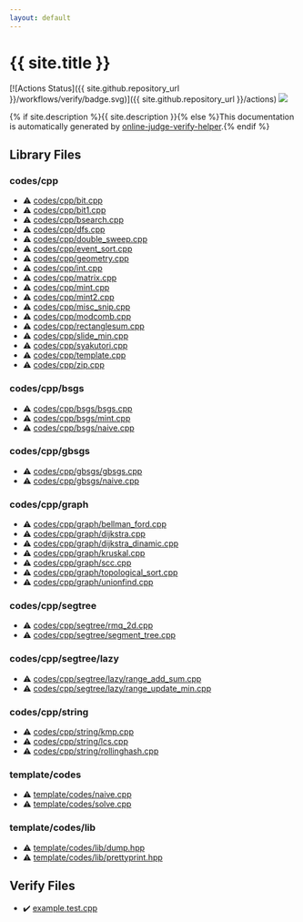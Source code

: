 ```yaml
---
layout: default
---
```


<!-- mathjax config similar to math.stackexchange -->
<script type="text/javascript" async
  src="https://cdnjs.cloudflare.com/ajax/libs/mathjax/2.7.5/MathJax.js?config=TeX-MML-AM_CHTML">
</script>
<script type="text/x-mathjax-config">
  MathJax.Hub.Config({
    TeX: { equationNumbers: { autoNumber: "AMS" }},
    tex2jax: {
      inlineMath: [ ['$','$'] ],
      processEscapes: true
    },
    "HTML-CSS": { matchFontHeight: false },
    displayAlign: "left",
    displayIndent: "2em"
  });
</script>

<script type="text/javascript" src="https://cdnjs.cloudflare.com/ajax/libs/jquery/3.4.1/jquery.min.js"></script>
<script src="https://cdn.jsdelivr.net/npm/jquery-balloon-js@1.1.2/jquery.balloon.min.js" integrity="sha256-ZEYs9VrgAeNuPvs15E39OsyOJaIkXEEt10fzxJ20+2I=" crossorigin="anonymous"></script>
<script type="text/javascript" src="assets/js/copy-button.js"></script>
<link rel="stylesheet" href="assets/css/copy-button.css" />


# {{ site.title }}

[![Actions Status]({{ site.github.repository_url }}/workflows/verify/badge.svg)]({{ site.github.repository_url }}/actions)
<a href="{{ site.github.repository_url }}"><img src="https://img.shields.io/github/last-commit/{{ site.github.owner_name }}/{{ site.github.repository_name }}" /></a>

{% if site.description %}{{ site.description }}{% else %}This documentation is automatically generated by <a href="https://github.com/kmyk/online-judge-verify-helper">online-judge-verify-helper</a>.{% endif %}

## Library Files

<div id="7c19064045d3d46a80d9dc742b659ff9"></div>

### codes/cpp

* :warning: <a href="library/codes/cpp/bit.cpp.html">codes/cpp/bit.cpp</a>
* :warning: <a href="library/codes/cpp/bit1.cpp.html">codes/cpp/bit1.cpp</a>
* :warning: <a href="library/codes/cpp/bsearch.cpp.html">codes/cpp/bsearch.cpp</a>
* :warning: <a href="library/codes/cpp/dfs.cpp.html">codes/cpp/dfs.cpp</a>
* :warning: <a href="library/codes/cpp/double_sweep.cpp.html">codes/cpp/double_sweep.cpp</a>
* :warning: <a href="library/codes/cpp/event_sort.cpp.html">codes/cpp/event_sort.cpp</a>
* :warning: <a href="library/codes/cpp/geometry.cpp.html">codes/cpp/geometry.cpp</a>
* :warning: <a href="library/codes/cpp/int.cpp.html">codes/cpp/int.cpp</a>
* :warning: <a href="library/codes/cpp/matrix.cpp.html">codes/cpp/matrix.cpp</a>
* :warning: <a href="library/codes/cpp/mint.cpp.html">codes/cpp/mint.cpp</a>
* :warning: <a href="library/codes/cpp/mint2.cpp.html">codes/cpp/mint2.cpp</a>
* :warning: <a href="library/codes/cpp/misc_snip.cpp.html">codes/cpp/misc_snip.cpp</a>
* :warning: <a href="library/codes/cpp/modcomb.cpp.html">codes/cpp/modcomb.cpp</a>
* :warning: <a href="library/codes/cpp/rectanglesum.cpp.html">codes/cpp/rectanglesum.cpp</a>
* :warning: <a href="library/codes/cpp/slide_min.cpp.html">codes/cpp/slide_min.cpp</a>
* :warning: <a href="library/codes/cpp/syakutori.cpp.html">codes/cpp/syakutori.cpp</a>
* :warning: <a href="library/codes/cpp/template.cpp.html">codes/cpp/template.cpp</a>
* :warning: <a href="library/codes/cpp/zip.cpp.html">codes/cpp/zip.cpp</a>


<div id="2919ca346b08b61c9d5887ac26b78604"></div>

### codes/cpp/bsgs

* :warning: <a href="library/codes/cpp/bsgs/bsgs.cpp.html">codes/cpp/bsgs/bsgs.cpp</a>
* :warning: <a href="library/codes/cpp/bsgs/mint.cpp.html">codes/cpp/bsgs/mint.cpp</a>
* :warning: <a href="library/codes/cpp/bsgs/naive.cpp.html">codes/cpp/bsgs/naive.cpp</a>


<div id="8f21e9984bde415b2d8510df1b278b64"></div>

### codes/cpp/gbsgs

* :warning: <a href="library/codes/cpp/gbsgs/gbsgs.cpp.html">codes/cpp/gbsgs/gbsgs.cpp</a>
* :warning: <a href="library/codes/cpp/gbsgs/naive.cpp.html">codes/cpp/gbsgs/naive.cpp</a>


<div id="3ec2d728d77befc78f832b5911706770"></div>

### codes/cpp/graph

* :warning: <a href="library/codes/cpp/graph/bellman_ford.cpp.html">codes/cpp/graph/bellman_ford.cpp</a>
* :warning: <a href="library/codes/cpp/graph/dijkstra.cpp.html">codes/cpp/graph/dijkstra.cpp</a>
* :warning: <a href="library/codes/cpp/graph/dijkstra_dinamic.cpp.html">codes/cpp/graph/dijkstra_dinamic.cpp</a>
* :warning: <a href="library/codes/cpp/graph/kruskal.cpp.html">codes/cpp/graph/kruskal.cpp</a>
* :warning: <a href="library/codes/cpp/graph/scc.cpp.html">codes/cpp/graph/scc.cpp</a>
* :warning: <a href="library/codes/cpp/graph/topological_sort.cpp.html">codes/cpp/graph/topological_sort.cpp</a>
* :warning: <a href="library/codes/cpp/graph/unionfind.cpp.html">codes/cpp/graph/unionfind.cpp</a>


<div id="be3aa2b43feda595aa89da363e1e6700"></div>

### codes/cpp/segtree

* :warning: <a href="library/codes/cpp/segtree/rmq_2d.cpp.html">codes/cpp/segtree/rmq_2d.cpp</a>
* :warning: <a href="library/codes/cpp/segtree/segment_tree.cpp.html">codes/cpp/segtree/segment_tree.cpp</a>


<div id="fd7327930a755f2af79454333bd36f77"></div>

### codes/cpp/segtree/lazy

* :warning: <a href="library/codes/cpp/segtree/lazy/range_add_sum.cpp.html">codes/cpp/segtree/lazy/range_add_sum.cpp</a>
* :warning: <a href="library/codes/cpp/segtree/lazy/range_update_min.cpp.html">codes/cpp/segtree/lazy/range_update_min.cpp</a>


<div id="f42fe2b40278a2240b94f3b23e9cd7ad"></div>

### codes/cpp/string

* :warning: <a href="library/codes/cpp/string/kmp.cpp.html">codes/cpp/string/kmp.cpp</a>
* :warning: <a href="library/codes/cpp/string/lcs.cpp.html">codes/cpp/string/lcs.cpp</a>
* :warning: <a href="library/codes/cpp/string/rollinghash.cpp.html">codes/cpp/string/rollinghash.cpp</a>


<div id="cec240864475a2bf018f158bcf464795"></div>

### template/codes

* :warning: <a href="library/template/codes/naive.cpp.html">template/codes/naive.cpp</a>
* :warning: <a href="library/template/codes/solve.cpp.html">template/codes/solve.cpp</a>


<div id="28696bc3f2ce84c48e7d93f9b7692649"></div>

### template/codes/lib

* :warning: <a href="library/template/codes/lib/dump.hpp.html">template/codes/lib/dump.hpp</a>
* :warning: <a href="library/template/codes/lib/prettyprint.hpp.html">template/codes/lib/prettyprint.hpp</a>


## Verify Files

* :heavy_check_mark: <a href="verify/example.test.cpp.html">example.test.cpp</a>


